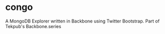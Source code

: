 congo
=====

A MongoDB Explorer written in Backbone using Twitter Bootstrap. Part of Tekpub's Backbone.series